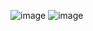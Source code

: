 ![image](https://github.com/user-attachments/assets/d120693e-fac8-421e-9b2f-571a336c04e2)
![image](https://github.com/user-attachments/assets/21c17dc9-d719-4a12-8116-02a9428a9bbf)
